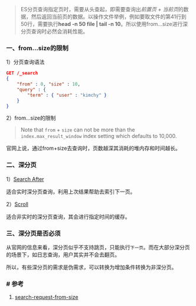 > ES分页查询指定页时，需要从头查起，即需要查询出*前置页 + 当前页*的数据，然后返回当前页的数据。以操作文件举例，例如要取文件的第41行到50行，需要执行**head -n 50 file | tail -n 10**。所以使用from...size进行深分页查询时必然会消耗性能。

### 一、from...size的限制

1）分页查询语法

```json
GET /_search
{
    "from" : 0, "size" : 10,
    "query" : {
        "term" : { "user" : "kimchy" }
    }
}
```

2）from...size的限制

> Note that `from` + `size` can not be more than the `index.max_result_window` index setting which defaults to 10,000. 

官网上说，通过from+size去查询时，页数越深其消耗的堆内存和时间越长。

### 二、深分页

1）[Search After](https://www.elastic.co/guide/en/elasticsearch/reference/6.5/search-request-search-after.html)

适合实时深分页查询，利用上次结果帮助去索引下一页。

2）[Scroll](https://www.elastic.co/guide/en/elasticsearch/reference/6.5/search-request-scroll.html)

适合非实时的深分页查询，其会进行指定时间的缓存。

### 三、深分页是否必须

从官网的信息来看，深分页似乎不支持跳页，只能执行`下一页`。而在大部分深分页的场景下，如日志查询，用户其实并不会去翻页。

所以，有些深分页的需求是伪需求，可以转换为增加条件转换为非深分页。

### # 参考

1. [search-request-from-size](https://www.elastic.co/guide/en/elasticsearch/reference/6.5/search-request-from-size.html)

